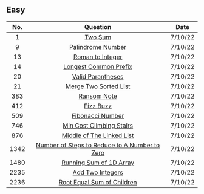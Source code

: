 ## Easy
|No. | Question|Date|
|:---:|:----:|:---:|
|1|[Two Sum][1]|7/10/22|
|9|[Palindrome Number][9]|7/10/22|
|13|[Roman to Integer][13]|7/10/22|
|14|[Longest Common Prefix][14]|7/10/22|
|20|[Valid Parantheses][20]|7/10/22|
|21|[Merge Two Sorted List][21]|7/10/22|
|383|[Ransom Note][383]|7/10/22|
|412|[Fizz Buzz][412]|7/10/22|
|509|[Fibonacci Number][509]|7/10/22|
|746|[Min Cost Climbing Stairs][746]|7/10/22|
|876|[Middle of The Linked List][876]|7/10/22|
|1342|[Number of Steps to Reduce to A Number to Zero][1342]|7/10/22|
|1480|[Running Sum of 1D Array][1480]|7/10/22|
|2235|[Add Two Integers][2235]|7/10/22|
|2236|[Root Equal Sum of Children][2236]|7/10/22|


[1]:https://github.com/Ryanshyu/LeetCode/blob/main/1.Easy/0001.TwoSum.cpp
[9]:https://github.com/Ryanshyu/LeetCode/blob/main/1.Easy/0009.PalindromeNumber.cpp
[13]:https://github.com/Ryanshyu/LeetCode/blob/main/1.Easy/0013.RomanToInteger.cpp
[14]:https://github.com/Ryanshyu/LeetCode/blob/main/1.Easy/0014.LongestCommonPrefix.cpp
[20]:https://github.com/Ryanshyu/LeetCode/blob/main/1.Easy/0020.ValidParantheses.cpp
[21]:https://github.com/Ryanshyu/LeetCode/blob/main/1.Easy/0021.MergeTwoSortedList.cpp
[383]:https://github.com/Ryanshyu/LeetCode/blob/main/1.Easy/0383.RansomNote.cpp
[412]:https://github.com/Ryanshyu/LeetCode/blob/main/1.Easy/0412.FizzBuzz.cpp
[509]:https://github.com/Ryanshyu/LeetCode/blob/main/1.Easy/0509.FibonacciNumber.cpp
[746]:https://github.com/Ryanshyu/LeetCode/blob/main/1.Easy/0746.MinCostClimbingStairs.cpp
[876]:https://github.com/Ryanshyu/LeetCode/blob/main/1.Easy/0876.MiddleOfTheLinkedList.cpp
[1342]:https://github.com/Ryanshyu/LeetCode/blob/main/1.Easy/1342.NumberOfStepsToReduceANumberToZero.cpp
[1480]:https://github.com/Ryanshyu/LeetCode/blob/main/1.Easy/1480.RunningSumOf1DArray.cpp
[2235]:https://github.com/Ryanshyu/LeetCode/blob/main/1.Easy/2235.AddTwoIntegers.cpp
[2236]:https://github.com/Ryanshyu/LeetCode/blob/main/1.Easy/2236.RootEqualsSumOfChildren.cpp
